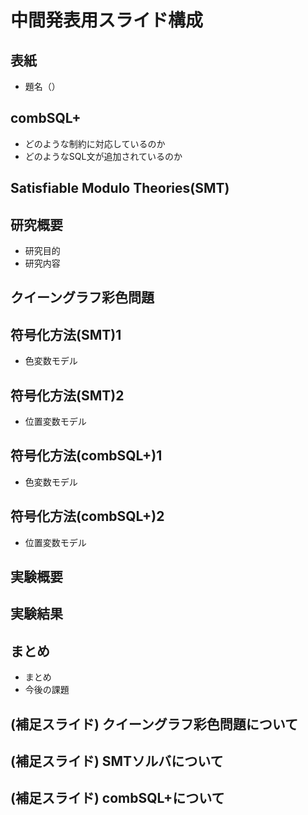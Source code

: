# 中間発表用スライド構成

## 表紙
+ 題名（）

## combSQL+
+ どのような制約に対応しているのか
+ どのようなSQL文が追加されているのか

## Satisfiable Modulo Theories(SMT)

## 研究概要
+ 研究目的
+ 研究内容

## クイーングラフ彩色問題

## 符号化方法(SMT)1
+ 色変数モデル

## 符号化方法(SMT)2
+ 位置変数モデル

## 符号化方法(combSQL+)1
+ 色変数モデル

## 符号化方法(combSQL+)2
+ 位置変数モデル

## 実験概要

## 実験結果

## まとめ
+ まとめ
+ 今後の課題

## (補足スライド) クイーングラフ彩色問題について
## (補足スライド) SMTソルバについて
## (補足スライド) combSQL+について




